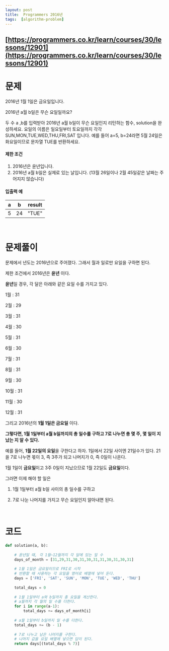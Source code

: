 ```yaml
---
layout: post
title:  Programmers 2016년
tags:  [algorithm-problem]
---
```


## [https://programmers.co.kr/learn/courses/30/lessons/12901](https://programmers.co.kr/learn/courses/30/lessons/12901)

# 문제 
2016년 1월 1일은 금요일입니다. 

2016년 a월 b일은 무슨 요일일까요? 

두 수 a ,b를 입력받아 2016년 a월 b일이 무슨 요일인지 리턴하는 함수, solution을 완성하세요. 요일의 이름은 일요일부터 토요일까지 각각 SUN,MON,TUE,WED,THU,FRI,SAT 입니다. 예를 들어 a=5, b=24라면 5월 24일은 화요일이므로 문자열 TUE를 반환하세요.

#### 제한 조건

1. 2016년은 윤년입니다.
2. 2016년 a월 b일은 실제로 있는 날입니다. (13월 26일이나 2월 45일같은 날짜는 주어지지 않습니다)

#### 입출력 예
a | b | result
--- | --- | ---
5 | 24 | "TUE"

&nbsp;
&nbsp;
&nbsp;

# 문제풀이

문제에서 년도는 2016년으로 주어졌다. 그래서 월과 일로만 요일을 구하면 된다. 

제한 조건에서 2016년은 **윤년** 이다. 

**윤년**일 경우, 각 달은 아래와 같은 요일 수를 가지고 있다. 

1월 : 31

2월 : 29

3월 : 31

4월 : 30

5월 : 31

6월 : 30

7월 : 31

8월 : 31

9월 : 30

10월 : 31

11월 : 30

12월 : 31


그리고 2016년의 **1월 1일은 금요일** 이다. 

**그렇다면, 1월 1일부터 a월 b일까지의 총 일수를 구하고 7로 나누면 총 몇 주, 몇 일이 지났는 지 알 수 있다.**

예를 들어, **1월 22일의 요일**을 구한다고 하자. 1일에서 22일 사이엔 21일수가 있다. 21을 7로 나누면 몫이 3, 즉 3주가 되고 나머지가 0, 즉 0일이 나온다. 

1월 1일이 **금요일**이고 3주 0일이 지났으므로 1월 22일도 **금요일**이다.

그러면 이제 해야 할 일은

1. 1월 1일부터 a월 b일 사이의 총 일수를 구하고

2. 7로 나눈 나머지를 가지고 무슨 요일인지 알아내면 된다.


&nbsp;
&nbsp;
&nbsp;

# 코드

~~~python
def solution(a, b):
    
    # 윤년일 때, 각 1월~12월까지 각 달에 있는 일 수
    days_of_month = [31,29,31,30,31,30,31,31,30,31,30,31]
    
    # 1월 1일은 금요일이므로 FRI로 시작
    # 반환할 때 사용하는 각 요일을 영어로 배열에 넣어 둔다.
    days = ['FRI', 'SAT', 'SUN', 'MON', 'TUE', 'WED', 'THU']
    
    total_days = 0
    
    # 1월 1일부터 a와 b일까지 총 요일을 계산한다.
    # a월까지 각 월의 일 수를 더한다.
    for i in range(a-1):
        total_days += days_of_month[i]
    
    # a월 1일부터 b일까지 일 수를 더한다.
    total_days += (b - 1) 
    
    # 7로 나누고 남은 나머지를 구한다.
    # 나머지 값을 요일 배열에 넣으면 답이 된다.
    return days[(total_days % 7)]
~~~